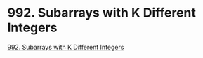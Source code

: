 # 992. Subarrays with K Different Integers

[992. Subarrays with K Different Integers](https://leetcode.com/problems/subarrays-with-k-different-integers/)

